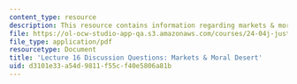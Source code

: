 ```yaml
---
content_type: resource
description: This resource contains information regarding markets & moral desert.
file: https://ol-ocw-studio-app-qa.s3.amazonaws.com/courses/24-04j-justice-spring-2012/d3101e33a54d9811f55cf40e5806a81b_MIT24_04JS12_disc16.pdf
file_type: application/pdf
resourcetype: Document
title: 'Lecture 16 Discussion Questions: Markets & Moral Desert'
uid: d3101e33-a54d-9811-f55c-f40e5806a81b
---
```

